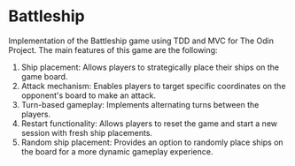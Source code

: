# Battleship
Implementation of the Battleship game using TDD and MVC for The Odin Project. 
The main features of this game are the following:


1. Ship placement: Allows players to strategically place their ships on the game board.
2. Attack mechanism: Enables players to target specific coordinates on the opponent's board to make an attack.
3. Turn-based gameplay: Implements alternating turns between the players.
4. Restart functionality: Allows players to reset the game and start a new session with fresh ship placements.
5. Random ship placement: Provides an option to randomly place ships on the board for a more dynamic gameplay experience.
